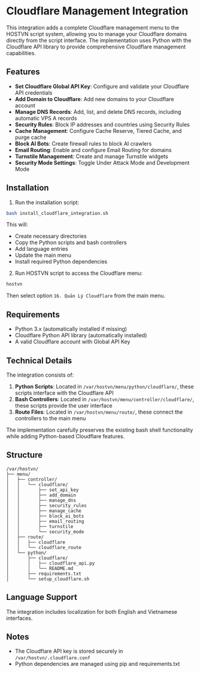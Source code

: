 # Cloudflare Management Integration

This integration adds a complete Cloudflare management menu to the HOSTVN script system, allowing you to manage your Cloudflare domains directly from the script interface. The implementation uses Python with the Cloudflare API library to provide comprehensive Cloudflare management capabilities.

## Features

- **Set Cloudflare Global API Key**: Configure and validate your Cloudflare API credentials
- **Add Domain to Cloudflare**: Add new domains to your Cloudflare account
- **Manage DNS Records**: Add, list, and delete DNS records, including automatic VPS A records
- **Security Rules**: Block IP addresses and countries using Security Rules
- **Cache Management**: Configure Cache Reserve, Tiered Cache, and purge cache
- **Block AI Bots**: Create firewall rules to block AI crawlers
- **Email Routing**: Enable and configure Email Routing for domains
- **Turnstile Management**: Create and manage Turnstile widgets
- **Security Mode Settings**: Toggle Under Attack Mode and Development Mode

## Installation

1. Run the installation script:

```bash
bash install_cloudflare_integration.sh
```

This will:
- Create necessary directories
- Copy the Python scripts and bash controllers
- Add language entries
- Update the main menu
- Install required Python dependencies

2. Run HOSTVN script to access the Cloudflare menu:

```bash
hostvn
```

Then select option `16. Quản Lý Cloudflare` from the main menu.

## Requirements

- Python 3.x (automatically installed if missing)
- Cloudflare Python API library (automatically installed)
- A valid Cloudflare account with Global API Key

## Technical Details

The integration consists of:

1. **Python Scripts**: Located in `/var/hostvn/menu/python/cloudflare/`, these scripts interface with the Cloudflare API
2. **Bash Controllers**: Located in `/var/hostvn/menu/controller/cloudflare/`, these scripts provide the user interface
3. **Route Files**: Located in `/var/hostvn/menu/route/`, these connect the controllers to the main menu

The implementation carefully preserves the existing bash shell functionality while adding Python-based Cloudflare features.

## Structure

```
/var/hostvn/
├── menu/
│   ├── controller/
│   │   └── cloudflare/
│   │       ├── set_api_key
│   │       ├── add_domain
│   │       ├── manage_dns
│   │       ├── security_rules
│   │       ├── manage_cache
│   │       ├── block_ai_bots
│   │       ├── email_routing
│   │       ├── turnstile
│   │       └── security_mode
│   ├── route/
│   │   ├── cloudflare
│   │   └── cloudflare_route
│   └── python/
│       ├── cloudflare/
│       │   ├── cloudflare_api.py
│       │   └── README.md
│       ├── requirements.txt
│       └── setup_cloudflare.sh
```

## Language Support

The integration includes localization for both English and Vietnamese interfaces.

## Notes

- The Cloudflare API key is stored securely in `/var/hostvn/.cloudflare.conf`
- Python dependencies are managed using pip and requirements.txt
